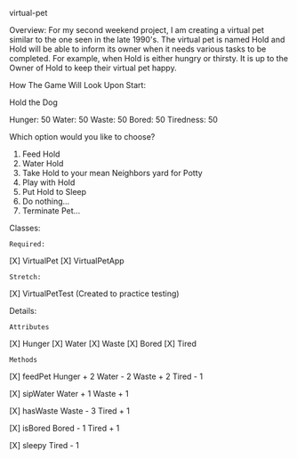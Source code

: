 virtual-pet

Overview:
For my second weekend project,
I am creating a virtual pet similar to the one seen in the late 1990's. The virtual pet is named Hold and Hold will be able to inform its owner when it needs various tasks to be completed. For example, when Hold is either hungry or thirsty. It is up to the Owner of Hold to keep their virtual pet happy. 


How The Game Will Look Upon Start:

Hold the Dog

Hunger:    50
Water:     50
Waste:     50
Bored:     50
Tiredness: 50

Which option would you like to choose?
1. Feed Hold
2. Water Hold
3. Take Hold to your mean Neighbors yard for Potty
4. Play with Hold
5. Put Hold to Sleep
6. Do nothing...
7. Terminate Pet...



Classes:

	Required:      
[X] VirtualPet
[X] VirtualPetApp

	Stretch:
[X] VirtualPetTest (Created to practice testing)



Details:

	Attributes
[X] Hunger
[X] Water
[X] Waste
[X] Bored
[X] Tired

	Methods
[X] feedPet 
	  Hunger + 2
	  Water  - 2
	  Waste  + 2
	  Tired  - 1

[X] sipWater
	  Water  + 1
	  Waste  + 1

[X] hasWaste
	  Waste  - 3
	  Tired  + 1

[X] isBored
	  Bored  - 1
	  Tired  + 1

[X] sleepy
	  Tired  - 1


